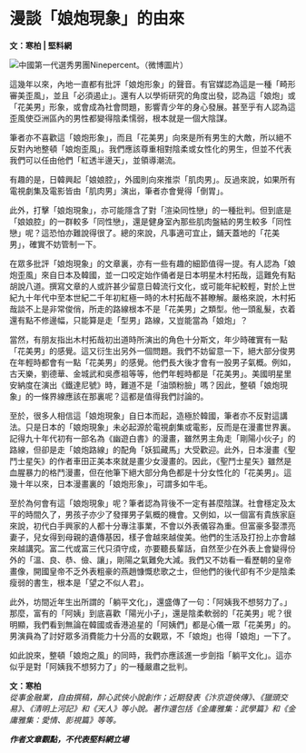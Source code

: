 # 漫談「娘炮現象」的由來

**文：寒柏 | 堅料網**

![中國第一代選秀男團Ninepercent。（微博圖片）](https://n.kinliu.hk/wp-content/uploads/2021/08/中國第一代選秀男團Ninepercent-768x432.jpg)

這幾年以來，內地一直都有批評「娘炮形象」的聲音。有官媒認為這是一種「畸形審美歪風」，並且「必須遏止」。還有人以學術研究的角度出發，認為這「娘炮」或「花美男」形象，或會成為社會問題，影響青少年的身心發展。甚至乎有人認為這歪風使亞洲區內的男性都變得陰柔懦弱，根本就是一個大陰謀。

筆者亦不喜歡這「娘炮形象」，而且「花美男」向來是所有男生的大敵，所以絕不反對內地整頓「娘炮歪風」。我們應該尊重相對陰柔或女性化的男生，但並不代表我們可以任由他們「紅透半邊天」，並領導潮流。

有趣的是，日韓興起「娘娘腔」，外國則向來推崇「肌肉男」。反過來說，如果所有電視劇集及電影皆由「肌肉男」演出，筆者亦會覺得「倒胃」。

此外，打擊「娘炮現象」，亦可能隱含了對「渲染同性戀」的一種批判。但到底是「娘娘腔」的一群較多「同性戀」，還是健身室內那些肌肉盤結的男生較多「同性戀」呢？這恐怕亦難說得很了。總的來說，凡事適可宜止，鋪天蓋地的「花美男」，確實不妨管制一下。

在眾多批評「娘炮現象」的文章裏，亦有一些有趣的細節值得一提。有人認為「娘炮歪風」來自日本及韓國，並一口咬定始作俑者是日本明星木村拓哉，這難免有點胡說八道。撰寫文章的人或許甚少留意日韓流行文化，或可能年紀較輕，對於上世紀九十年代中至本世紀二千年初紅極一時的木村拓哉不甚瞭解。嚴格來說，木村拓哉談不上是非常俊俏，所走的路線根本不是「花美男」之類型。他一頭亂髮，衣着還有點不修邊幅，只能算是走「型男」路線，又豈能當為「娘炮」？

當然，有朋友指出木村拓哉初出道時所演出的角色十分斯文，年少時確實有一點「花美男」的感覺。這又衍生出另外一個問題。我們不妨留意一下，絕大部分俊男在年輕時都會有一點「花美男」的感覺。他們長大後才會有一股男子氣概。例如，古天樂，劉德華、金城武和吳彥祖等等，他們年輕時都是「花美男」。美國明星里安納度在演出《鐵達尼號》時，難道不是「油頭粉臉」嗎？因此，整頓「娘炮現象」的一條界線應該在那裏呢？這都是值得我們討論的。

至於，很多人相信這「娘炮現象」自日本而起，造極於韓國，筆者亦不反對這講法。只是日本的「娘炮現象」未必起源於電視劇集或電影，反而是在漫畫世界裏。記得九十年代初有一部名為《幽遊白書》的漫畫，雖然男主角走「剛陽小伙子」的路線，但卻是走「娘炮路線」的配角「妖狐藏馬」大受歡迎。此外，日本漫畫《聖鬥士星矢》的作者車田正美本來就是畫少女漫畫的。因此，《聖鬥士星矢》雖然是血腥暴力的格鬥漫畫，但在他筆下絕大部分角色都是十分女性化的「花美男」。這幾十年以來，日本漫畫裏的「娘炮形象」，可謂多如牛毛。

至於為何會有這「娘炮現象」呢？筆者認為背後不一定有甚麼陰謀。社會穩定及太平的時間久了，男孩子亦少了發揮男子氣概的機會。又例如，以一個富有貴族家庭來說，初代白手興家的人都十分專注事業，不會以外表儀容為重。但富豪多娶漂亮妻子，兒女得到母親的遺傳基因，樣子會越來越俊美。他們的生活及打扮上亦會越來越講究。富二代或富三代只須守成，亦要聽長輩話，自然至少在外表上會變得份外的「溫、良、恭、儉、讓」，剛陽之氣難免大減。我們又不妨看一看歷朝的皇帝畫像，開國皇帝不乏外表粗豪的燕趙慷慨悲歌之士，但他們的後代卻有不少是陰柔瘦弱的書生，根本是「望之不似人君」。

此外，坊間近年生出所謂的「躺平文化」，還盛傳了一句：「阿姨我不想努力了。」那麼，富有的「阿姨」到底喜歡「陽光小子」，還是陰柔軟弱的「花美男」呢？很明顯，我們看到無論在韓國或香港追星的「阿姨們」都是心儀一眾「花美男」的。男演員為了討好眾多消費能力十分高的女觀眾，不「娘炮」也得「娘炮」一下了。

如此說來，整頓「娘炮之風」的同時，我們亦應該進一步劍指「躺平文化」。這亦似乎是對「阿姨我不想努力了」的一種嚴肅之批判。

**文：寒柏**  
*從事金融業，自由撰稿，醉心武俠小說創作；近期發表《汴京遊俠傳》、《獵頭交易》、《清明上河記》和《天人》等小說。著作還包括《金庸雅集：武學篇》和《金庸雅集：愛情、影視篇》等等。*

***作者文章觀點，不代表堅料網立場***